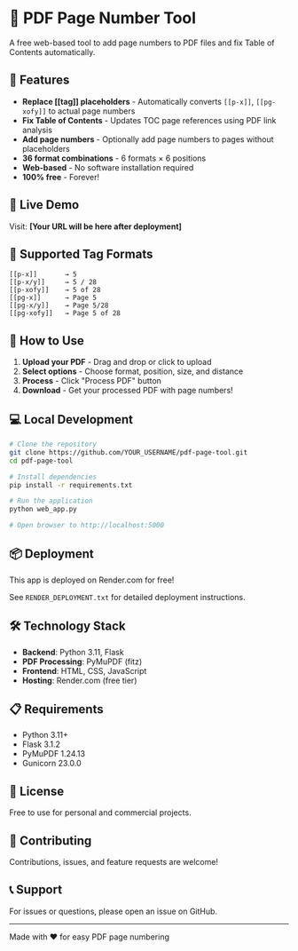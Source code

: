 # 📄 PDF Page Number Tool

A free web-based tool to add page numbers to PDF files and fix Table of Contents automatically.

## 🌟 Features

- **Replace [[tag]] placeholders** - Automatically converts `[[p-x]]`, `[[pg-xofy]]` to actual page numbers
- **Fix Table of Contents** - Updates TOC page references using PDF link analysis
- **Add page numbers** - Optionally add page numbers to pages without placeholders
- **36 format combinations** - 6 formats × 6 positions
- **Web-based** - No software installation required
- **100% free** - Forever!

## 🚀 Live Demo

Visit: **[Your URL will be here after deployment]**

## 📝 Supported Tag Formats

```
[[p-x]]       → 5
[[p-x/y]]     → 5 / 28  
[[p-xofy]]    → 5 of 28
[[pg-x]]      → Page 5
[[pg-x/y]]    → Page 5/28
[[pg-xofy]]   → Page 5 of 28
```

## 🎯 How to Use

1. **Upload your PDF** - Drag and drop or click to upload
2. **Select options** - Choose format, position, size, and distance
3. **Process** - Click "Process PDF" button
4. **Download** - Get your processed PDF with page numbers!

## 💻 Local Development

```bash
# Clone the repository
git clone https://github.com/YOUR_USERNAME/pdf-page-tool.git
cd pdf-page-tool

# Install dependencies
pip install -r requirements.txt

# Run the application
python web_app.py

# Open browser to http://localhost:5000
```

## 📦 Deployment

This app is deployed on Render.com for free!

See `RENDER_DEPLOYMENT.txt` for detailed deployment instructions.

## 🛠️ Technology Stack

- **Backend**: Python 3.11, Flask
- **PDF Processing**: PyMuPDF (fitz)
- **Frontend**: HTML, CSS, JavaScript
- **Hosting**: Render.com (free tier)

## 📋 Requirements

- Python 3.11+
- Flask 3.1.2
- PyMuPDF 1.24.13
- Gunicorn 23.0.0

## 📄 License

Free to use for personal and commercial projects.

## 🤝 Contributing

Contributions, issues, and feature requests are welcome!

## 📞 Support

For issues or questions, please open an issue on GitHub.

---

Made with ❤️ for easy PDF page numbering
